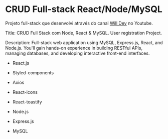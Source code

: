 # CRUD Full-stack React/Node/MySQL

Projeto full-stack que desenvolvi através do canal [Will Dev](https://www.youtube.com/@will_dev) no Youtube.

Title: CRUD Full Stack com Node, React & MySQL. User registration Project.

Description: Full-stack web application using MySQL, Express.js, React, and Node.js. You'll gain hands-on experience in building RESTful APIs, managing databases, and developing interactive front-end interfaces.

- React.js
- Styled-components
- Axios
- React-icons
- React-toastify

- Node.js
- Express.js
- MySQL
